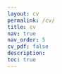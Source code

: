 ```yaml
---
layout: cv
permalink: /cv/
title: cv
nav: true
nav_order: 5
cv_pdf: false
description:
toc: true
---
```

